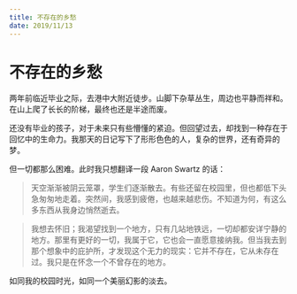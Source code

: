 ```yaml
---
title: 不存在的乡愁
date: 2019/11/13
---
```


# 不存在的乡愁

两年前临近毕业之际，去港中大附近徒步。山脚下杂草丛生，周边也平静而祥和。在山上爬了长长的阶梯，最终也还是半途而废。

还没有毕业的孩子，对于未来只有些懵懂的紧迫。但回望过去，却找到一种存在于回忆中的生命力。我那天的日记写下了形形色色的人，复杂的世界，还有奇异的梦。

但一切都那么困难。此时我只想翻译一段 Aaron Swartz 的话：

> 天空渐渐被阴云笼罩，学生们逐渐散去。有些还留在校园里，但也都低下头急匆匆地走着。突然间，我感到疲倦，也越来越悲伤。不知道为何，有这么多东西从我身边悄然逝去。

> 我想去怀旧；我渴望找到一个地方，只有几站地铁远，一切却都安详宁静的地方。那里有更好的一切，我属于它，它也会一直愿意接纳我。但当我去到那个想象中的庇护所，才发现这个无力的现实：它并不存在，它从未存在过。我只是在怀念一个不曾存在的地方。

如同我的校园时光，如同一个美丽幻影的淡去。
